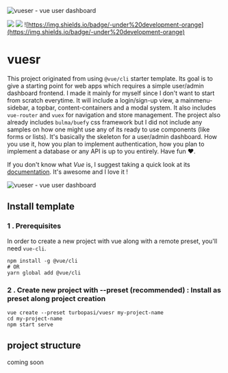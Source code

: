 ![vueser - vue user dashboard](https://raw.githubusercontent.com/turbopasi/vue-user-dashboard/master/readme/header-logo.png)

![](https://img.shields.io/badge/-Vue-green)  ![](https://img.shields.io/badge/made%20with-%E2%9D%A4-red) ![https://img.shields.io/badge/-under%20development-orange](https://img.shields.io/badge/-under%20development-orange)

# vuesr
This project originated from using `@vue/cli` starter template. Its goal is to give a starting point for web apps which requires a simple user/admin dashboard frontend. I made it mainly for myself since I don't want to start from scratch everytime. It will include a login/sign-up view, a mainmenu-sidebar, a topbar, content-containers and a modal system. It also includes `vue-router` and `vuex` for navigation and store management. The project also already includes `bulma/buefy` css framework but I did not include any samples on how one might use any of its ready to use components (like forms or lists). It's basically the skeleton for a user/admin dashboard. How you use it, how you plan to implement authentication, how you plan to implement a database or any API is up to you entirely. Have fun ❤.

If you don't know what *Vue* is, I suggest taking a quick look at its [documentation](https://vuejs.org/v2/guide/). It's awesome and I love it !

![vueser - vue user dashboard](https://raw.githubusercontent.com/turbopasi/vue-user-dashboard/master/readme/template-preview-1.png)

## Install template

### 1 . Prerequisites
In order to create a new project with vue along with a remote preset, you'll need `vue-cli`.
```
npm install -g @vue/cli
# OR
yarn global add @vue/cli
```

### 2 . Create new project with --preset (recommended) : Install as preset along project creation
```
vue create --preset turbopasi/vuesr my-project-name
cd my-project-name
npm start serve
```

## project structure
coming soon
